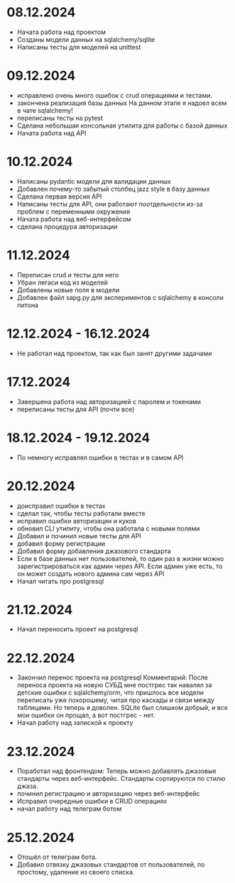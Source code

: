 # 08.12.2024

- Начата работа над проектом
- Созданы модели данных на sqlalchemy/sqlite
- Написаны тесты для моделей на unittest

# 09.12.2024

- исправлено очень много ошибок с crud операциями и тестами.
- закончена реализация базы данных
    На данном этапе я надоел всем в чате sqlalchemy!
- переписаны тесты на pytest
- Сделана небольшая консольная утилита для работы с базой данных
- Начата работа над API

# 10.12.2024

- Написаны pydantic модели для валидации данных
- Добавлен почему-то забытый столбец jazz style в базу данных
- Сделана первая версия API
- Написаны тесты для API, они работают поотдельности из-за проблем с переменными окружения
- Начата работа над веб-интерфейсом
- сделана процедура авторизации

# 11.12.2024

- Переписан crud и тесты для него
- Убран легаси код из моделей
- Добавлены новые поля в модели
- Добавлен файл sapg.py для экспериментов с sqlalchemy в консоли питона

# 12.12.2024 - 16.12.2024

- Не работал над проектом, так как был занят другими задачами

# 17.12.2024

- Завершена работа над авторизацией с паролем и токенами
- переписаны тесты для API (почти все)

# 18.12.2024 - 19.12.2024

- По немногу исправлял ошибки в тестах и в самом API

# 20.12.2024

- доисправил ошибки в тестах
- сделал так, чтобы тесты работали вместе
- исправил ошибки авторизации и куков
- обновил CLI утилиту, чтобы она работала с новыми полями
- Добавил и починил новые тесты для API
- добавил форму регистрации
- Добавил форму добавления джазового стандарта
- Если в базе данных нет пользователей, то один раз в жизни можно зарегистрироваться как админ через API. Если админ уже есть, то он может создать нового админа сам через API
- Начал читать про postgresql

# 21.12.2024

- Начал переносить проект на postgresql

# 22.12.2024

- Закончил перенос проекта на postgresql
    Комментарий: После переноса проекта на новую СУБД мне постгрес так навалял за детские ошибки с sqlalchemy/orm, что пришлось все модели переписать уже похорошему, читая про каскады и связи между таблицами.
    Но теперь я доволен. SQLite был слишком добрый, и все мои ошибки он прощал, а вот постгрес - нет.
- Начал работу над запиской к проекту

# 23.12.2024

- Поработал над фронтендом:
    Теперь можно добавлять джазовые стандарты через веб-интерфейс. Стандарты сортируются по стилю джаза.
- починил регистрацию и авторизацию через веб-интерфейс
- Исправил очередные ошибки в CRUD операциях
- начал работу над телеграм ботом

# 25.12.2024

- Отошёл от телеграм бота.
- Добавил отвязку джазовых стандартов от пользователей, по простому, удаление из своего списка.
